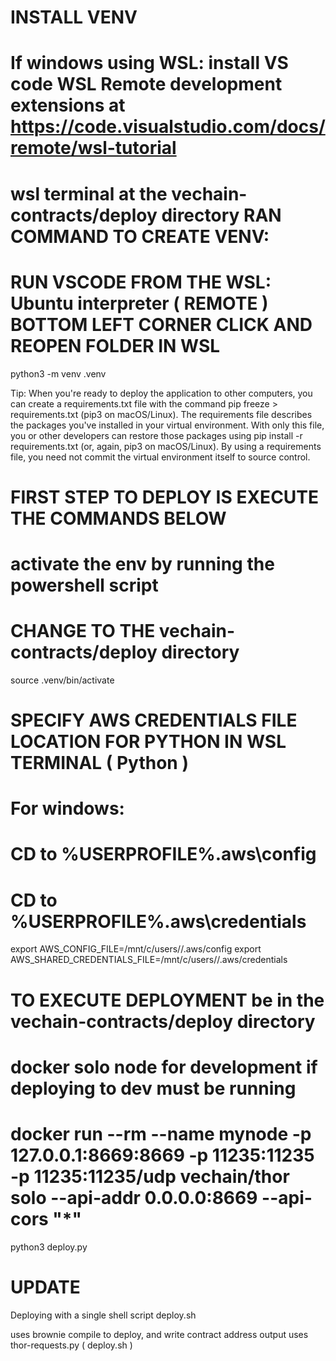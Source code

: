 # INSTALL VENV #
# If windows using WSL: install VS code WSL Remote development extensions at https://code.visualstudio.com/docs/remote/wsl-tutorial
# wsl terminal at the vechain-contracts/deploy directory RAN COMMAND TO CREATE VENV:  
# RUN VSCODE FROM THE WSL: Ubuntu interpreter ( REMOTE ) BOTTOM LEFT CORNER CLICK AND REOPEN FOLDER IN WSL 
python3 -m venv .venv 


Tip: When you're ready to deploy the application to other computers, you can create a requirements.txt file with the command pip freeze > requirements.txt (pip3 on macOS/Linux). The requirements file describes the packages you've installed in your virtual environment. With only this file, you or other developers can restore those packages using pip install -r requirements.txt (or, again, pip3 on macOS/Linux). By using a requirements file, you need not commit the virtual environment itself to source control.

# FIRST STEP TO DEPLOY IS EXECUTE THE COMMANDS BELOW 
# activate the env by running the powershell script 
# CHANGE TO THE vechain-contracts/deploy directory 
source .venv/bin/activate

# SPECIFY AWS CREDENTIALS FILE LOCATION FOR PYTHON IN WSL TERMINAL ( Python )
# For windows:
# CD to %USERPROFILE%\.aws\config
# CD to %USERPROFILE%\.aws\credentials

export AWS_CONFIG_FILE=/mnt/c/users/<username>/.aws/config
export AWS_SHARED_CREDENTIALS_FILE=/mnt/c/users/<username>/.aws/credentials

# TO EXECUTE DEPLOYMENT be in the vechain-contracts/deploy directory 
# docker solo node for development if deploying to dev must be running
# docker run --rm --name mynode -p 127.0.0.1:8669:8669 -p 11235:11235 -p 11235:11235/udp vechain/thor solo --api-addr 0.0.0.0:8669 --api-cors "*"
python3 deploy.py

# UPDATE
Deploying with a single shell script deploy.sh

uses brownie compile to deploy, and write contract address output
uses thor-requests.py ( deploy.sh )